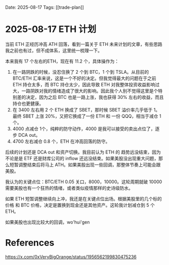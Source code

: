 Date: 2025-08-17
Tags: [[trade-plan]]

# 2025-08-17 ETH 计划

当前 ETH 正经历冲高 ATH 回落，看到一篇关于 ETH 未来计划的文章，有些思路我之前也有过，但不成体系，这里统一梳理一下。

本来我有 17 个左右的ETH，现在有 11.2 个，具体操作为：
1. 在一路阴跌的时候，没忍住换了 2 个到 BTC，1 个到 TSLA。从目前的 BTC/ETH 汇率来说，这是一个不好的决定。但我觉得最大的问题在于之前 ETH 持仓太多，而 BTC 持仓太少，因此导致 ETH 对我整体投资收益影响过大，一路阴跌对我的情绪造成了很大的影响。因此我个人别不觉得这里是个特别差的决定，因为之后 BTC 也是一路上涨，我也获得 30% 左右的收益，而且持仓也更健康。
2. 在 3400 左右用 2 个 ETH 换成了 SBET，那时候 SBET 溢价率几乎低于 1。最终 SBET 上涨 20%，又把它换成了一份 ETH 和 一份 QQQ，相当于减仓 1 个。
3. 4000 点减仓 1个，纯粹的防守动作，4000 是我可以接受的卖出点位了，逐步 DCA out。
4. 4700 左右减仓 0.8 个，ETH 在冲高回落的防守。


后续的计划还是 DCA out 和资产切换。我目前认为 ETH 的 趋势远没结束，因为不论是是 ETF 还是财库公司的 inflow 还远没结束。如果美股没出现重大问题，那么短暂调整结束后将马上 ATH。如果美股出现一些回调，那整体节奏上可能会跟美股。

我认为的关键点位：BTC/ETH 0.05 关口，8000，10000。这轮周期就破 10000 需要美股也有一个狂热的情绪，或者类似疫情那样的史诗级防水。

如果 ETH 短暂调整继续向上冲，我还是在关键点位出场。根据美股里的几个标的价格 和 BTC 价格，决定是置换到现金还是其他资产。这轮我计划减仓到 5 个 ETH。

如果美股也出现比较大的回调，wo'hui'gen

# References
https://x.com/0xVeryBigOrange/status/1956562199830475236